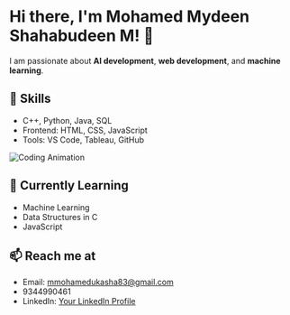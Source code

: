 # Hi there, I'm Mohamed Mydeen Shahabudeen M! 👋

I am passionate about **AI development**, **web development**, and **machine learning**.

## 🚀 Skills
- C++, Python, Java, SQL
- Frontend: HTML, CSS, JavaScript
- Tools: VS Code, Tableau, GitHub

![Coding Animation](https://media.giphy.com/media/qgQUggAC3Pfv687qPC/giphy.gif)

## 🌱 Currently Learning
- Machine Learning
- Data Structures in C
- JavaScript 

## 📫 Reach me at
- Email: mmohamedukasha83@gmail.com 
- 9344990461
- LinkedIn: [Your LinkedIn Profile](https://www.linkedin.com)


